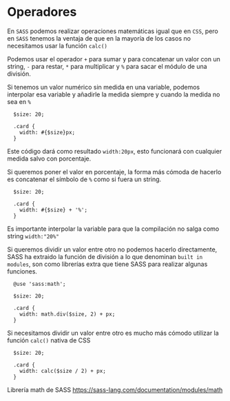 # Operadores

En `SASS` podemos realizar operaciones matemáticas igual que en `CSS`, pero en `SASS` tenemos la ventaja de que en la mayoría de los casos no necesitamos usar la función `calc()`

Podemos usar el operador `+` para sumar y para concatenar un valor con un string, `-` para restar, `*` para multiplicar y `%` para sacar el módulo de una división.

Si tenemos un valor numérico sin medida en una variable, podemos interpolar esa variable y añadirle la medida siempre y cuando la medida no sea en `%`

```
  $size: 20;

  .card {
    width: #{$size}px;
  }
```

Este código dará como resultado `width:20px`, esto funcionará con cualquier medida salvo con porcentaje.

Si queremos poner el valor en porcentaje, la forma más cómoda de hacerlo es concatenar el símbolo de `%` como si fuera un string.

```
  $size: 20;

  .card {
    width: #{$size} + '%';
  }
```

Es importante interpolar la variable para que la compilación no salga como string `width:"20%"`

Si queremos dividir un valor entre otro no podemos hacerlo directamente, SASS ha extraido la función de división a lo que denominan `built in modules`, son como librerías extra que tiene SASS para realizar algunas funciones.

```
  @use 'sass:math';

  $size: 20;

  .card {
    width: math.div($size, 2) + px;
  }
```

Si necesitamos dividir un valor entre otro es mucho más cómodo utilizar la función `calc()` nativa de CSS

```
  $size: 20;

  .card {
    width: calc($size / 2) + px;
  }
```

Librería math de SASS https://sass-lang.com/documentation/modules/math
